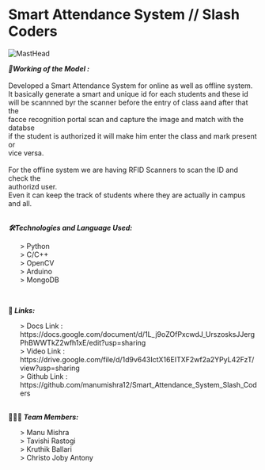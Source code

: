 # Smart Attendance System // Slash Coders

![MastHead](https://github.com/manumishra12/Smart_Attendance_System_Slash_Coders/blob/main/Banner.jpg)


<p>
  
  <i><b> 🧮Working of the Model :</b></i><br>
  <br>
  Developed a Smart Attendance System for online as well as offline system. <br>
  It basically generate a smart and unique id for each students and these id <br>
  will be scannned byr the scanner before the entry of class aand after that the <br>
  facce recognition portal scan and capture the image and match with the databse <br>
  if the student is authorized it will make him enter the class and mark present or <br> vice versa.<br>
  <br>
  For the offline system we are having RFID Scanners to scan the ID and check the <br> authorizd user.<br>
  Even it can keep the track of students where they are actually in campus and all.
  <br><br>
  
  <i><b> 🛠Technologies and Language Used:</b></i>
  <ul>
  > Python <br>
  > C/C++  <br>
  > OpenCV <br>
  > Arduino <br>
  > MongoDB <br>
  </ul>
  
  
  <br>
  
   📎<i><b> Links:<br></b></i>
  <ul>
  > Docs Link   :  https://docs.google.com/document/d/1L_j9oZOfPxcwdJ_UrszosksJJergPhBWWTkZ2wfh1xE/edit?usp=sharing <br>
  > Video Link  :  https://drive.google.com/file/d/1d9v643IctX16EITXF2wf2a2YPyL42FzT/view?usp=sharing <br>
  > Github Link :  https://github.com/manumishra12/Smart_Attendance_System_Slash_Coders
  </ul>
  
  
  <br>
  👨🏻‍💻<i><b> Team Members:<br></b></i>
  <ul>
  > Manu Mishra<br>
  > Tavishi Rastogi<br>
  > Kruthik Ballari<br>
  > Christo Joby Antony
  </ul> 
  
  
</p>
